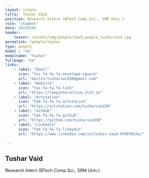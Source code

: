 ```yaml
---
layout: single
title:  Tushar Vaid
position: Research Intern (BTech Comp.Sci., SRM Univ.)
role: "student"
date: 20220106
header:
    teaser: /assets/img/people/imxd_people_tusharvaid.jpg
permalink: /people/tushar
type: people
modal : "no"
modalname: "tushar"
fullpage: "no"
links:
    - label: "Email"
      icon: "fas fa-fw fa-envelope-square"
      url: "mailto:tusharvaid30@gmail.com"
    - label: "Website"
      icon: "fas fa-fw fa-link"
      url: "https://loopinteractive.itch.io"
    - label: "Artstation"
      icon: "fab fa-fw fa-artstation"
      url: "https://artstation.com/tusharvaid30"      
    - label: "GitHub"
      icon: "fab fa-fw fa-github"
      url: "https://github.com/tusharvaid30"
    - label: "Linkedin"
      icon: "fab fa-fw fa-linkedin"
      url: "https://www.linkedin.com/in/tushar-vaid-97007015a/"
      
---
```


## Tushar Vaid
Research Intern (BTech Comp.Sci., SRM Univ.)
